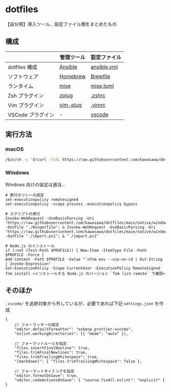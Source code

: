 # dotfiles

【自分用】導入ツール、設定ファイル類をまとめたもの

## 構成

|                   | 管理ツール                                       | 設定ファイル                                                                   |
| ----------------- | ------------------------------------------------ | ------------------------------------------------------------------------------ |
| dotfiles 構成     | [Ansible](https://docs.ansible.com/)             | [ansible.yml](https://github.com/kawasawa/dotfiles/blob/main/ansible.yml)      |
| ソフトウェア      | [Homebrew](https://brew.sh/)                     | [Brewfile](https://github.com/kawasawa/dotfiles/blob/main/packages/Brewfile)   |
| ランタイム        | [mise](https://mise.jdx.dev/)                    | [mise.toml](https://github.com/kawasawa/dotfiles/blob/main/packages/mise.toml) |
| Zsh プラグイン    | [zplug](https://github.com/zplug/zplug)          | [.zshrc](https://github.com/kawasawa/dotfiles/blob/main/dotfiles/.zshrc)       |
| Vim プラグイン    | [vim-plug](https://github.com/junegunn/vim-plug) | [.vimrc](https://github.com/kawasawa/dotfiles/blob/main/dotfiles/.vimrc)       |
| VSCode プラグイン | -                                                | [vscode](https://github.com/kawasawa/dotfiles/blob/main/packages/vscode)       |

## 実行方法

### macOS

```sh
/bin/sh -c "$(curl -fsSL https://raw.githubusercontent.com/kawasawa/dotfiles/main/import.sh)"
```

### Windows

Windows 向けの設定は適当...

```pwsh
# 実行ポリシーの設定
set-executionpolicy remotesigned
set-executionpolicy -scope process -executionpolicy bypass

# スクリプトの実行
Invoke-WebRequest -UseBasicParsing -Uri "https://raw.githubusercontent.com/kawasawa/dotfiles/main/native/windows/Wingetfile" -OutFile "./Wingetfile"; & Invoke-WebRequest -UseBasicParsing -Uri "https://raw.githubusercontent.com/kawasawa/dotfiles/main/native/windows/import.ps1" -OutFile "./import.ps1"; & "./import.ps1"

# Node.js のインストール
if (-not (Test-Path $PROFILE)) { New-Item -ItemType File -Path $PROFILE -Force }
Add-Content -Path $PROFILE -Value "`nfnm env --use-on-cd | Out-String | Invoke-Expression"
Set-ExecutionPolicy -Scope CurrentUser -ExecutionPolicy RemoteSigned
fnm install <インストールする Node.js のバージョン `fnm list-remote` で確認>
```

## そのほか

`.vscode/` を追跡対象から外しているが、必要であれば下記 `settings.json` を作成

```:json
{
    // フォーマッターの設定
    "editor.defaultFormatter": "esbenp.prettier-vscode",
    "eslint.workingDirectories": [{ "mode": "auto" }],

    // フォーマットルールを指定
    "files.insertFinalNewline": true,
    "files.trimFinalNewlines": true,
    "files.trimTrailingWhitespace": true,
    "[markdown]": { "files.trimTrailingWhitespace": false },

    // フォーマットタイミングを指定
    "editor.formatOnSave": true,
    "editor.codeActionsOnSave": { "source.fixAll.eslint": "explicit" }
}
```
